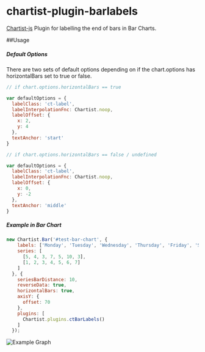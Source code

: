 # chartist-plugin-barlabels

[Chartist-js](https://github.com/gionkunz/chartist-js) Plugin for labelling the end of bars in Bar Charts.


##Usage

##### Default Options

There are two sets of default options depending on if the chart.options has horizontalBars set to true or false.

```javascript
// if chart.options.horizontalBars == true

var defaultOptions = {
  labelClass: 'ct-label',
  labelInterpolationFnc: Chartist.noop,
  labelOffset: {
    x: 2,
    y: 4
  },
  textAnchor: 'start'
}
```

```javascript
// if chart.options.horizontalBars == false / undefined

var defaultOptions = {
  labelClass: 'ct-label',
  labelInterpolationFnc: Chartist.noop,
  labelOffset: {
    x: 0,
    y: -2
  },
  textAnchor: 'middle'
}
```

##### Example in Bar Chart

```javascript
new Chartist.Bar('#test-bar-chart', {
    labels: ['Monday', 'Tuesday', 'Wednesday', 'Thursday', 'Friday', 'Saturday', 'Sunday'],
    series: [
      [5, 4, 3, 7, 5, 10, 3],
      [1, 2, 3, 4, 5, 6, 7]
    ]
  }, {
    seriesBarDistance: 10,
    reverseData: true,
    horizontalBars: true,
    axisY: {
      offset: 70
    },
    plugins: [
      Chartist.plugins.ctBarLabels()
    ]
  });
```

![Example Graph](http://i.imgur.com/RJcOkJM.png)

